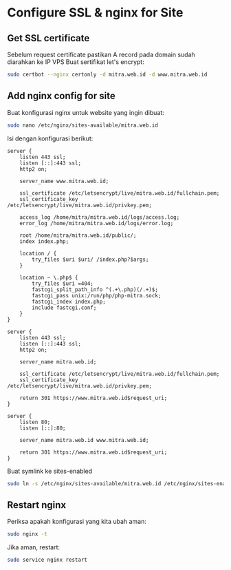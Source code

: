 # Configure SSL & nginx for Site

## Get SSL certificate
Sebelum request certificate pastikan A record pada domain sudah diarahkan ke IP VPS
Buat sertifikat let's encrypt:
```bash
sudo certbot --nginx certonly -d mitra.web.id -d www.mitra.web.id
```


## Add nginx config for site
Buat konfigurasi nginx untuk website yang ingin dibuat:
```bash
sudo nano /etc/nginx/sites-available/mitra.web.id
```

Isi dengan konfigurasi berikut:
```ssh_config
server {
    listen 443 ssl;
    listen [::]:443 ssl;
    http2 on;

    server_name www.mitra.web.id;

    ssl_certificate /etc/letsencrypt/live/mitra.web.id/fullchain.pem;
    ssl_certificate_key /etc/letsencrypt/live/mitra.web.id/privkey.pem;

    access_log /home/mitra/mitra.web.id/logs/access.log;
    error_log /home/mitra/mitra.web.id/logs/error.log;

    root /home/mitra/mitra.web.id/public/;
    index index.php;

    location / {
        try_files $uri $uri/ /index.php?$args;
    }
    
    location ~ \.php$ {
        try_files $uri =404;
        fastcgi_split_path_info ^(.+\.php)(/.+)$;
        fastcgi_pass unix:/run/php/php-mitra.sock;
        fastcgi_index index.php;
        include fastcgi.conf;
    }
}

server {
    listen 443 ssl;
    listen [::]:443 ssl;
    http2 on;

    server_name mitra.web.id;

    ssl_certificate /etc/letsencrypt/live/mitra.web.id/fullchain.pem;
    ssl_certificate_key /etc/letsencrypt/live/mitra.web.id/privkey.pem;

    return 301 https://www.mitra.web.id$request_uri;
}

server {
    listen 80;
    listen [::]:80;

    server_name mitra.web.id www.mitra.web.id;

    return 301 https://www.mitra.web.id$request_uri;
}
```


Buat symlink ke sites-enabled
```bash
sudo ln -s /etc/nginx/sites-available/mitra.web.id /etc/nginx/sites-enabled/mitra.web.id
```

## Restart nginx
Periksa apakah konfigurasi yang kita ubah aman:
```bash
sudo nginx -t
```
Jika aman, restart:
```bash
sudo service nginx restart
```